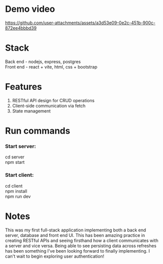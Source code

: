 # Demo video
  
https://github.com/user-attachments/assets/a3d53e09-0e2c-451b-900c-872ee4bbbd39


# Stack

  Back end - nodejs, express, postgres <br>
  Front end - react + vite, html, css + bootstrap
  
# Features
1. RESTful API design for CRUD operations
2. Client-side communication via fetch
3. State management 

# Run commands 

### Start server: 
  cd server <br>
  npm start
  
### Start client:

  cd client <br>
  npm install <br>
  npm run dev

# Notes
This was my first full-stack application implementing both a back end server, database and front end UI. This has been amazing practice in creating RESTful APIs and seeing firsthand how a client communicates with a server and vice versa. Being able to see persisting data across refreshes has been something I've been looking forward to finally implementing. I can't wait to begin exploring user authentication!
